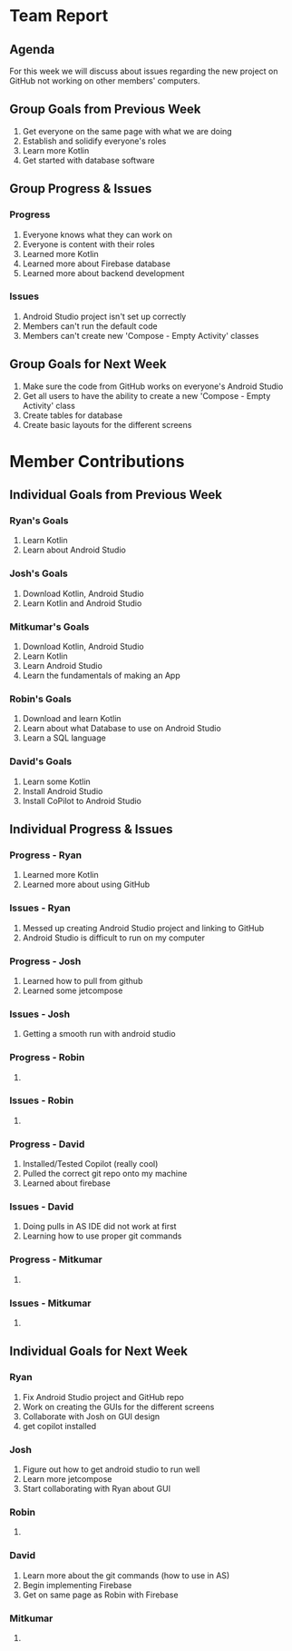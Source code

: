 # Team Report

## Agenda
For this week we will discuss about issues regarding the new project on GitHub not working on other members' computers.

## Group Goals from Previous Week
1. Get everyone on the same page with what we are doing
2. Establish and solidify everyone's roles
3. Learn more Kotlin
4. Get started with database software

## Group Progress & Issues
### Progress
1. Everyone knows what they can work on
2. Everyone is content with their roles
3. Learned more Kotlin
4. Learned more about Firebase database
5. Learned more about backend development

### Issues
1. Android Studio project isn't set up correctly
2. Members can't run the default code
3. Members can't create new 'Compose - Empty Activity' classes

## Group Goals for Next Week
1. Make sure the code from GitHub works on everyone's Android Studio
2. Get all users to have the ability to create a new 'Compose - Empty Activity' class
3. Create tables for database
4. Create basic layouts for the different screens

# Member Contributions

## Individual Goals from Previous Week
### Ryan's Goals
1. Learn Kotlin
2. Learn about Android Studio

### Josh's Goals
1. Download Kotlin, Android Studio
2. Learn Kotlin and Android Studio

### Mitkumar's Goals
1. Download Kotlin, Android Studio
2. Learn Kotlin
3. Learn Android Studio
4. Learn the fundamentals of making an App

### Robin's Goals
1. Download and learn Kotlin
2. Learn about what Database to use on Android Studio
3. Learn a SQL language

### David's Goals
1. Learn some Kotlin
2. Install Android Studio
3. Install CoPilot to Android Studio

## Individual Progress & Issues
### Progress - Ryan
1. Learned more Kotlin
2. Learned more about using GitHub

### Issues - Ryan
1. Messed up creating Android Studio project and linking to GitHub
2. Android Studio is difficult to run on my computer

### Progress - Josh
1. Learned how to pull from github
2. Learned some jetcompose

### Issues - Josh
1. Getting a smooth run with android studio

### Progress - Robin
1. 

### Issues - Robin
1. 

### Progress - David
1. Installed/Tested Copilot (really cool)
2. Pulled the correct git repo onto my machine
3. Learned about firebase

### Issues - David
1. Doing pulls in AS IDE did not work at first
2. Learning how to use proper git commands

### Progress - Mitkumar
1.

### Issues - Mitkumar
1.

## Individual Goals for Next Week
### Ryan
1. Fix Android Studio project and GitHub repo
2. Work on creating the GUIs for the different screens
3. Collaborate with Josh on GUI design
4. get copilot installed

### Josh
1. Figure out how to get android studio to run well
2. Learn more jetcompose
3. Start collaborating with Ryan about GUI

### Robin
1. 

### David
1. Learn more about the git commands (how to use in AS)
2. Begin implementing Firebase
3. Get on same page as Robin with Firebase 

### Mitkumar
1.
